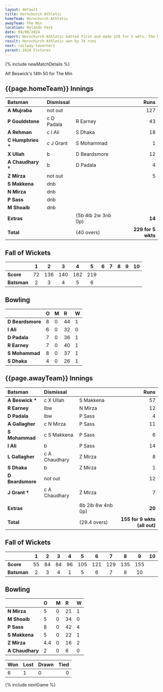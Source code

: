 ```yaml
---
layout: default
title: Hornchurch Athletic
homeTeam: Hornchurch Athletic
awayTeam: The Min
location: Hylands Park 
date: 04/08/2024
report: Hornchurch Athletic batted first and made 229 for 5 wkts. The Min replied with 155 for 9 wkts (all out).
result: Hornchurch Athletic won by 74 runs
next: railway-taverners
parent: 2024 Fixtures
---
```


{% include newMatchDetails %}

Alf Beswick's 14th 50 for The Min

## {{page.homeTeam}} Innings

| Batsman | Dismissal | | Runs |
|:---|:---|---|---:|
| **A Mujraba** | not out | | 127 |
| **P Gouldstone** | c D Padala | R Earney | 43 |
| **A Rehman** | c I Ali | S Dhaka  | 18 |
| **C Humphries &#42;** | c J Grant | S Mohammad | 1 |
| **X Ullah** | b | D Beardsmore | 12 |
| **A Chaudhary &#8224;** | b | D Padala | 4 |
| **Z Mirza** | not out |  | 5 |
| **S Makkena** | dnb |  |  |
| **N Mirza** | dnb |  |  |
| **P Sass** | dnb |  |  |
| **M Shoaib** | dnb |  |  |
| **Extras** | | (5b 4lb 2w 3nb 0p) | **14** |
| **Total** | | (40 overs) | **229 for 5 wkts** |

## Fall of Wickets

| | 1 | 2 | 3 | 4 | 5 | 6 | 7 | 8 | 9 | 10 |
|---|:---:|:---:|:---:|:---:|:---:|:---:|:---:|:---:|:---:|:---:|
| **Score** | 72 | 136 | 140 | 182 | 219 |  |  |  |  |  |
| **Batsman** | 2  | 3  | 4 | 5 | 6 |  |  |  |  |

## Bowling

| | O | M | R | W |
|---|:---|:---|:---|:---|
| **D Beardsmore** | 8 | 0 | 44 | 1 |
| **I Ali** | 6 | 0 | 32 | 0 |
| **D Padala** | 7 | 0 | 36 | 1 |
| **R Earney** | 7 | 0 | 40 | 1 |
| **S Mohammad** | 8 | 0 | 37 | 1 |
| **S Dhaka** | 4 | 0 | 26 | 1 |

## {{page.awayTeam}} Innings

| Batsman | Dismissal | | Runs |
|:---|:---|---|---:|
| **A Beswick &#42;** | c X Ullah | S Makkena | 57 |
| **R Earney** | lbw | N Mirza | 12 |
| **D Padala** | lbw | P Sass | 4 |
| **A Gallagher** | c N Mirza | P Sass | 11 |
| **S Mohammad** | c S Makkena | P Sass | 6 |
| **I Ali** | b | P Sass | 14 |
| **L Gallagher** | c A Chaudhary | Z Mirza | 8 |
| **S Dhaka** | b | Z Mirza | 1 |
| **D Beardsmore** | not out |  |12 |
| **J Grant &#8224;** | c A Chaudhary | Z Mirza | 7 |
|  |  |  |  |
| **Extras** | | 6b 2lb 8w 4nb 0p) | **20** |
| **Total** | | (29.4 overs) | **155 for 9 wkts (all out)** |

## Fall of Wickets

| | 1 | 2 | 3 | 4 | 5 | 6 | 7 | 8 | 9 | 10 |
|---|:---:|:---:|:---:|:---:|:---:|:---:|:---:|:---:|:---:|:---:|
| **Score** | 55 | 84 | 84 | 96 | 105 | 121 | 129 | 135 | 155 |  |
| **Batsman** | 2 | 3 | 4 | 1 | 5 | 6 | 7 | 8 | 10 |  | 

## Bowling

| | O | M | R | W |
|---|:---|:---|:---|:---|
| **N Mirza** | 5 | 0 | 21 | 1 |
| **M Shoaib** | 5 | 0 | 34 | 0 |
| **P Sass** | 8 | 0 | 42 | 4 |
| **S Makkena** | 5 | 0 | 22 | 1 |
| **Z Mirza** | 4.4 | 0 | 16 | 2 |
| **A Chaudhary** | 2 | 0 | 6 | 0 |

| Won | Lost | Drawn | Tied |
|:---|:---|:---|---:|
| 6 | 1 | 0 | 0 |

{% include nextGame %}